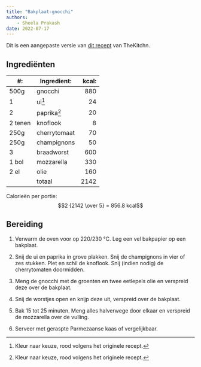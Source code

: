 ```yaml
---
title: "Bakplaat-gnocchi"
authors:
    - Sheela Prakash
date: 2022-07-17
---
```


Dit is een aangepaste versie van [dit recept](https://www.thekitchn.com/recipe-crispy-sheet-pan-gnocchi-and-veggies-247360) van TheKitchn.

## Ingrediënten

| #:      | Ingredient:  | kcal: |
| ------- | ------------ | ----: |
| 500g    | gnocchi      |   880 |
| 1       | ui[^1]       |    24 |
| 2       | paprika[^1]  |    20 |
| 2 tenen | knoflook     |     8 |
| 250g    | cherrytomaat |    70 |
| 250g    | champignons  |    50 |
| 3       | braadworst   |   600 |
| 1 bol   | mozzarella   |   330 |
| 2 el    | olie         |   160 |
|         | totaal       |  2142 |

[^1]: Kleur naar keuze, rood volgens het originele recept.

Calorieën per portie: $$2 {2142 \over 5} = 856.8 kcal$$

## Bereiding

1. Verwarm de oven voor op 220/230 °C. Leg een vel bakpapier op een bakplaat.

1. Snij de ui en paprika in grove plakken. Snij de champignons in vier of zes stukken. Plet en schil de knoflook. Snij (indien nodig) de cherrytomaten doormidden.

1. Meng de gnocchi met de groenten en twee eetlepels olie en verspreid deze over de bakplaat.

1. Snij de worstjes open en knijp deze uit, verspreid over de bakplaat.

1. Bak 15 tot 25 minuten. Meng alles halverwege door elkaar en verspreid de mozzarella over de vulling.

1. Serveer met geraspte Parmezaanse kaas of vergelijkbaar.
